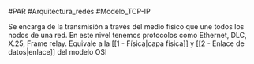 #PAR #Arquitectura_redes #Modelo_TCP-IP

Se encarga de la transmisión  a través del medio físico que une todos los nodos de una red. En este nivel tenemos protocolos como Ethernet, DLC, X.25, Frame relay.
Equivale a la [[1 - Física|capa física]] y [[2 - Enlace de datos|enlace]] del modelo OSI